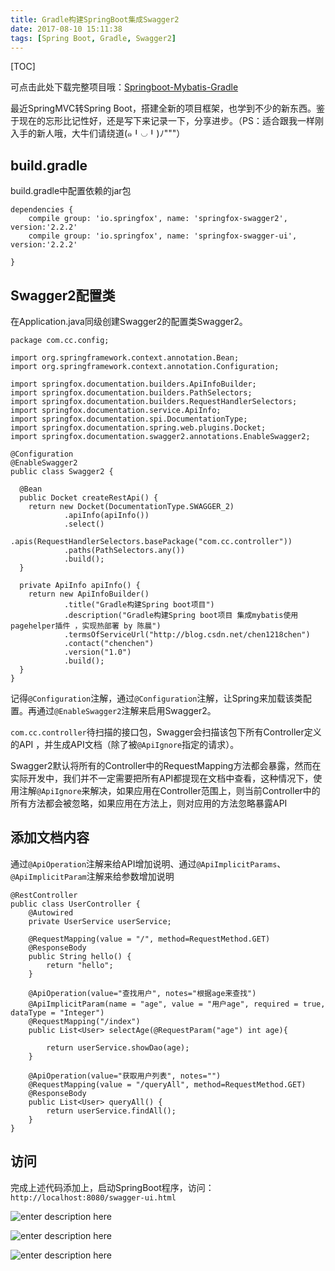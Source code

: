 ```yaml
---
title: Gradle构建SpringBoot集成Swagger2
date: 2017-08-10 15:11:38
tags: [Spring Boot, Gradle, Swagger2]
---
```

[TOC]

可点击此处下载完整项目哦：[Springboot-Mybatis-Gradle][1]

最近SpringMVC转Spring Boot，搭建全新的项目框架，也学到不少的新东西。鉴于现在的忘形比记性好，还是写下来记录一下，分享进步。（PS：适合跟我一样刚入手的新人哦，大牛们请绕道(๑╹◡╹)ﾉ"""）

## build.gradle
 build.gradle中配置依赖的jar包

    dependencies {
        compile group: 'io.springfox', name: 'springfox-swagger2', version:'2.2.2'
        compile group: 'io.springfox', name: 'springfox-swagger-ui', version:'2.2.2'
        
    }
## Swagger2配置类
在Application.java同级创建Swagger2的配置类Swagger2。

    package com.cc.config;

    import org.springframework.context.annotation.Bean;
    import org.springframework.context.annotation.Configuration;

    import springfox.documentation.builders.ApiInfoBuilder;
    import springfox.documentation.builders.PathSelectors;
    import springfox.documentation.builders.RequestHandlerSelectors;
    import springfox.documentation.service.ApiInfo;
    import springfox.documentation.spi.DocumentationType;
    import springfox.documentation.spring.web.plugins.Docket;
    import springfox.documentation.swagger2.annotations.EnableSwagger2;

    @Configuration
    @EnableSwagger2
    public class Swagger2 {
      
      @Bean
      public Docket createRestApi() {
        return new Docket(DocumentationType.SWAGGER_2)
        		.apiInfo(apiInfo())
        		.select()
        		.apis(RequestHandlerSelectors.basePackage("com.cc.controller"))
        		.paths(PathSelectors.any())
        		.build();
      }

      private ApiInfo apiInfo() {
        return new ApiInfoBuilder()
        		.title("Gradle构建Spring boot项目")
        		.description("Gradle构建Spring boot项目 集成mybatis使用pagehelper插件 ，实现热部署 by 陈晨")
        		.termsOfServiceUrl("http://blog.csdn.net/chen1218chen")
        		.contact("chenchen")
        		.version("1.0")
        		.build();
      }
    }
记得`@Configuration`注解，通过`@Configuration`注解，让Spring来加载该类配置。再通过`@EnableSwagger2`注解来启用Swagger2。

`com.cc.controller`待扫描的接口包，Swagger会扫描该包下所有Controller定义的API   ，并生成API文档（除了被`@ApiIgnore`指定的请求）。

Swagger2默认将所有的Controller中的RequestMapping方法都会暴露，然而在实际开发中，我们并不一定需要把所有API都提现在文档中查看，这种情况下，使用注解`@ApiIgnore`来解决，如果应用在Controller范围上，则当前Controller中的所有方法都会被忽略，如果应用在方法上，则对应用的方法忽略暴露API
  
## 添加文档内容
通过`@ApiOperation`注解来给API增加说明、通过`@ApiImplicitParams`、`@ApiImplicitParam`注解来给参数增加说明

    @RestController
    public class UserController {
        @Autowired
        private UserService userService;

        @RequestMapping(value = "/", method=RequestMethod.GET)
        @ResponseBody
        public String hello() {
            return "hello";
        }
        
        @ApiOperation(value="查找用户", notes="根据age来查找")
        @ApiImplicitParam(name = "age", value = "用户age", required = true, dataType = "Integer")
        @RequestMapping("/index")  
        public List<User> selectAge(@RequestParam("age") int age){  
         
            return userService.showDao(age);  
        }  
        
        @ApiOperation(value="获取用户列表", notes="")
        @RequestMapping(value = "/queryAll", method=RequestMethod.GET)
        @ResponseBody
        public List<User> queryAll() {
            return userService.findAll();
        }
    }


## 访问
完成上述代码添加上，启动SpringBoot程序，访问：`http://localhost:8080/swagger-ui.html`

![enter description here][2]

![enter description here][3]

![enter description here][4]


  [1]: https://github.com/chen1218chen/Springboot-Mybatis-Gradle
  [2]: ./images/%E5%BE%AE%E4%BF%A1%E6%88%AA%E5%9B%BE_20170810154254.png "微信截图_20170810154254.png"
  [3]: ./images/Image%201.png "Image 1.png"
  [4]: ./images/%E5%BE%AE%E4%BF%A1%E6%88%AA%E5%9B%BE_20170810154334.png "微信截图_20170810154334.png"